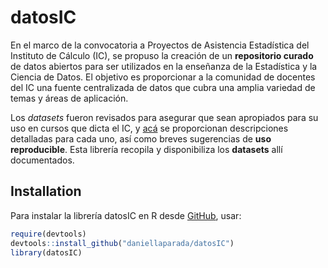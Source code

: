 
<!-- README.md is generated from README.Rmd. Please edit that file -->

# datosIC 

<!-- badges: start -->
<!-- badges: end -->

En el marco de la convocatoria a Proyectos de Asistencia Estadística del
Instituto de Cálculo (IC), se propuso la creación de un **repositorio
curado** de datos abiertos para ser utilizados en la enseñanza de la
Estadística y la Ciencia de Datos. El objetivo es proporcionar a la
comunidad de docentes del IC una fuente centralizada de datos que cubra
una amplia variedad de temas y áreas de aplicación.

Los *datasets* fueron revisados para asegurar que sean apropiados para
su uso en cursos que dicta el IC, y
[acá](https://daniellaparada.github.io/IC-datasets-docencia) se
proporcionan descripciones detalladas para cada uno, así como breves
sugerencias de **uso reproducible**. Esta librería recopila y
disponibiliza los **datasets** allí documentados.

## Installation

Para instalar la librería datosIC en R desde
[GitHub](https://github.com), usar:

``` r
require(devtools)
devtools::install_github("daniellaparada/datosIC")
library(datosIC)
```
